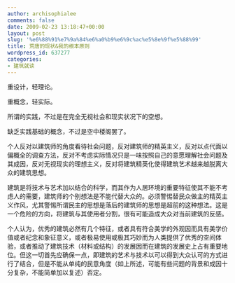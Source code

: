 ```yaml
---
author: archisophialee
comments: false
date: 2009-02-23 13:18:47+00:00
layout: post
slug: '%e6%88%91%e7%9a%84%e6%a0%b9%e6%9c%ac%e5%8e%9f%e5%88%99'
title: 荒唐的现状&我的根本原则
wordpress_id: 637277
categories:
- 建筑就读
---
```


重设计，轻理论。

重概念，轻实际。

所谓的实践，不过是在完全无视社会和现实状况下的空想。

缺乏实践基础的概念，不过是空中楼阁罢了。 

个人反对以建筑师的角度看待社会问题，反对建筑师的精英主义，反对以点代面以偏概全的调查方法，反对不考虑实际情况只是一味按照自己的意愿理解社会问题及其成因，反对无视现实的理想主义，反对将建筑精英化使得建筑艺术越来越脱离大众的建筑思想。

建筑是将技术与艺术加以结合的科学，而其作为人居环境的重要特征使其不能不考虑人的需要，建筑师的个别想法是不能代替大众的。必须警惕替民众做主的精英主义作风，尤其警惕所谓民主的思想是落后的建筑师的思想是超前的这种想法。这是一个危险的方向，将建筑与其使用者分割，很有可能造成大众对当前建筑的反感。

个人认为，优秀的建筑必然有几个特征，或者具有符合美学的外观因而具有美学价值或者纪念和象征意义，或者极易使用或极其巧妙而为人类提供了优秀的空间体验，或者推动了建筑技术（材料或结构）的发展因而在建筑的发展史上占有重要地位。但这一切首先应确保一点，即建筑的艺术与技术以可以得到大众认可的方式进行了结合，但是不能从单纯的民意角度（如上所述，可能有些问题的背景和成因十分复杂，不能简单加以复述）否定。
